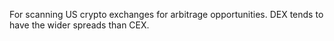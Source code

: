For scanning US crypto exchanges for arbitrage opportunities. DEX tends to have the wider spreads than CEX.
